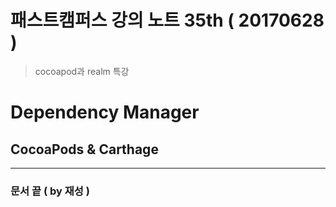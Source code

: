 # 패스트캠퍼스 강의 노트 35th ( 20170628 )
> cocoapod과 realm 특강

# Dependency Manager

## CocoaPods & Carthage


---
### 문서 끝 ( by 재성 )